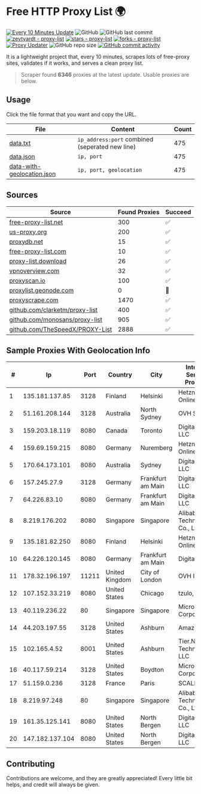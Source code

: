
# Free HTTP Proxy List 🌍

[![Every 10 Minutes Update](https://github.com/mertguvencli/http-proxy-list/actions/workflows/main.yml/badge.svg?branch=main)](https://github.com/mertguvencli/http-proxy-list/actions/workflows/main.yml)
![GitHub](https://img.shields.io/github/license/mertguvencli/http-proxy-list)
![GitHub last commit](https://img.shields.io/github/last-commit/mertguvencli/http-proxy-list)
[![zevtyardt - proxy-list](https://img.shields.io/static/v1?label=zevtyardt&message=proxy-list&color=blue&logo=github)](https://github.com/zevtyardt/proxy-list "Go to GitHub repo")
[![stars - proxy-list](https://img.shields.io/github/stars/zevtyardt/proxy-list?style=social)](https://github.com/zevtyardt/proxy-list)
[![forks - proxy-list](https://img.shields.io/github/forks/zevtyardt/proxy-list?style=social)](https://github.com/zevtyardt/proxy-list)
[![Proxy Updater](https://github.com/zevtyardt/proxy-list/workflows/Proxy%20Updater/badge.svg)](https://github.com/zevtyardt/proxy-list/actions?query=workflow:"Proxy+Updater")
![GitHub repo size](https://img.shields.io/github/repo-size/zevtyardt/proxy-list)
[![GitHub commit activity](https://img.shields.io/github/commit-activity/m/zevtyardt/proxy-list?logo=commits)](https://github.com/zevtyardt/proxy-list/commits/main)

It is a lightweight project that, every 10 minutes, scrapes lots of free-proxy sites, validates if it works, and serves a clean proxy list.

> Scraper found **6346** proxies at the latest update. Usable proxies are below.

## Usage

Click the file format that you want and copy the URL.

|File|Content|Count|
|----|-------|-----|
|[data.txt](https://raw.githubusercontent.com/mertguvencli/http-proxy-list/main/proxy-list/data.txt)|`ip_address:port` combined (seperated new line)|475|
|[data.json](https://raw.githubusercontent.com/mertguvencli/http-proxy-list/main/proxy-list/data.json)|`ip, port`|475|
|[data-with-geolocation.json](https://raw.githubusercontent.com/mertguvencli/http-proxy-list/main/proxy-list/data-with-geolocation.json)|`ip, port, geolocation`|475|

## Sources

|Source|Found Proxies|Succeed|
|------|-------------|-------|
|[free-proxy-list.net](https://free-proxy-list.net)|300|✅|
|[us-proxy.org](https://www.us-proxy.org)|200|✅|
|[proxydb.net](http://proxydb.net)|15|✅|
|[free-proxy-list.com](https://free-proxy-list.com/?page=&port=&type%5B%5D=http&type%5B%5D=https&up_time=0&search=Search)|10|✅|
|[proxy-list.download](https://www.proxy-list.download/HTTP)|26|✅|
|[vpnoverview.com](https://vpnoverview.com/privacy/anonymous-browsing/free-proxy-servers)|32|✅|
|[proxyscan.io](https://www.proxyscan.io)|100|✅|
|[proxylist.geonode.com](https://proxylist.geonode.com/api/proxy-list?limit=300&page=1&sort_by=lastChecked&sort_type=desc&protocols=http,https)|0|🚫|
|[proxyscrape.com](https://api.proxyscrape.com/v2/?request=displayproxies&protocol=http&timeout=10000&country=all&ssl=all&anonymity=all)|1470|✅|
|[github.com/clarketm/proxy-list](https://raw.githubusercontent.com/clarketm/proxy-list/master/proxy-list-raw.txt)|400|✅|
|[github.com/monosans/proxy-list](https://raw.githubusercontent.com/monosans/proxy-list/main/proxies/http.txt)|905|✅|
|[github.com/TheSpeedX/PROXY-List](https://raw.githubusercontent.com/TheSpeedX/PROXY-List/master/http.txt)|2888|✅|


## Sample Proxies With Geolocation Info

|#|Ip|Port|Country|City|Internet Service Provider|
|-|--|----|-------|----|-------------------------|
|1|135.181.137.85|3128|Finland|Helsinki|Hetzner Online GmbH|
|2|51.161.208.144|3128|Australia|North Sydney|OVH SAS|
|3|159.203.18.119|8080|Canada|Toronto|DigitalOcean, LLC|
|4|159.69.159.215|8080|Germany|Nuremberg|Hetzner Online GmbH|
|5|170.64.173.101|8080|Australia|Sydney|DigitalOcean, LLC|
|6|157.245.27.9|3128|Germany|Frankfurt am Main|DigitalOcean, LLC|
|7|64.226.83.10|8080|Germany|Frankfurt am Main|DigitalOcean, LLC|
|8|8.219.176.202|8080|Singapore|Singapore|Alibaba (US) Technology Co., Ltd.|
|9|135.181.82.250|8080|Finland|Helsinki|Hetzner Online GmbH|
|10|64.226.120.145|8080|Germany|Frankfurt am Main|DigitalOcean|
|11|178.32.196.197|11211|United Kingdom|City of London|OVH ISP|
|12|107.152.33.219|8080|United States|Chicago|tzulo, inc.|
|13|40.119.236.22|80|Singapore|Singapore|Microsoft Corporation|
|14|44.203.197.55|3128|United States|Ashburn|Amazon.com|
|15|102.165.4.52|8001|United States|Ashburn|Tier.Net Technologies LLC|
|16|40.117.59.214|3128|United States|Boydton|Microsoft Corporation|
|17|51.159.0.236|3128|France|Paris|SCALEWAY|
|18|8.219.97.248|80|Singapore|Singapore|Alibaba (US) Technology Co., Ltd.|
|19|161.35.125.141|8080|United States|North Bergen|DigitalOcean, LLC|
|20|147.182.137.104|8080|United States|North Bergen|DigitalOcean, LLC|



## Contributing

Contributions are welcome, and they are greatly appreciated! Every
little bit helps, and credit will always be given.

